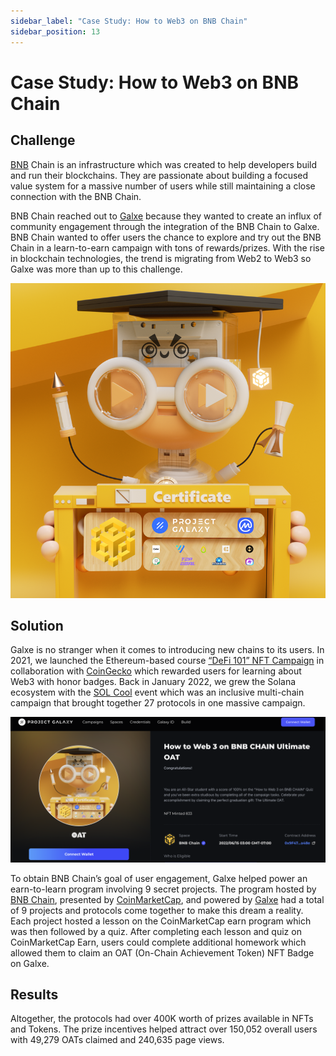 ```yaml
---
sidebar_label: "Case Study: How to Web3 on BNB Chain"
sidebar_position: 13
---
```


# Case Study: How to Web3 on BNB Chain
## Challenge

[BNB](assets/how-to-web3-bnb.png) Chain is an infrastructure which was created to help developers build and run their blockchains. They are passionate about building a focused value system for a massive number of users while still maintaining a close connection with the BNB Chain.

BNB Chain reached out to [Galxe](https://twitter.com/GalxeHQ) because they wanted to create an influx of community engagement through the integration of the BNB Chain to Galxe. BNB Chain wanted to offer users the chance to explore and try out the BNB Chain in a learn-to-earn campaign with tons of rewards/prizes. With the rise in blockchain technologies, the trend is migrating from Web2 to Web3 so Galxe was more than up to this challenge.

![Untitled](assets/how-to-web3-bnb-nft.png)

## Solution

Galxe is no stranger when it comes to introducing new chains to its users. In 2021, we launched the Ethereum-based course [“DeFi 101” NFT Campaign](https://blog.galxe.com/coingecko-introduces-defi-101-nft-campaign-on-project-galaxy-4bdae4f0f539) in collaboration with [CoinGecko](https://galxe.com/coingecko) which rewarded users for learning about Web3 with honor badges. Back in January 2022, we grew the Solana ecosystem with the [SOL Cool](https://blog.galxe.com/project-galaxy-sol-cool-2022-event-recap-8e40f066a00b) event which was an inclusive multi-chain campaign that brought together 27 protocols in one massive campaign.

![oat](assets/how-to-web3-bnb-oat.png)

To obtain BNB Chain’s goal of user engagement, Galxe helped power an earn-to-learn program involving 9 secret projects. The program hosted by [BNB Chain](https://twitter.com/BNBCHAIN), presented by [CoinMarketCap](https://twitter.com/CoinMarketCap), and powered by [Galxe](https://twitter.com/GalxeHQ) had a total of 9 projects and protocols come together to make this dream a reality. Each project hosted a lesson on the CoinMarketCap earn program which was then followed by a quiz. After completing each lesson and quiz on CoinMarketCap Earn, users could complete additional homework which allowed them to claim an OAT (On-Chain Achievement Token) NFT Badge on Galxe.

## Results

Altogether, the protocols had over 400K worth of prizes available in NFTs and Tokens. The prize incentives helped attract over 150,052 overall users with 49,279 OATs claimed and 240,635 page views.
